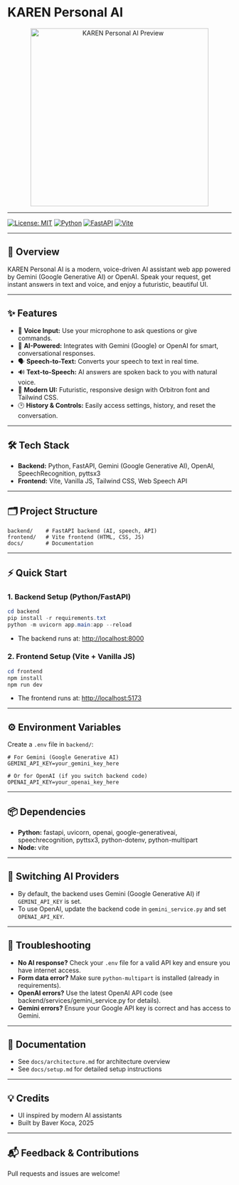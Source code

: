 # KAREN Personal AI

<p align="center">
  <img src="frontend/public/assets/images/preview.png" alt="KAREN Personal AI Preview" width="400"/>
</p>

---

[![License: MIT](https://img.shields.io/badge/License-MIT-yellow.svg)](LICENSE)
[![Python](https://img.shields.io/badge/Python-3.8%2B-blue.svg)](https://www.python.org/)
[![FastAPI](https://img.shields.io/badge/FastAPI-Backend-green)](https://fastapi.tiangolo.com/)
[![Vite](https://img.shields.io/badge/Vite-Frontend-blueviolet)](https://vitejs.dev/)

---

## 🚀 Overview
KAREN Personal AI is a modern, voice-driven AI assistant web app powered by Gemini (Google Generative AI) or OpenAI. Speak your request, get instant answers in text and voice, and enjoy a futuristic, beautiful UI.

---

## ✨ Features
- 🎤 **Voice Input:** Use your microphone to ask questions or give commands.
- 🤖 **AI-Powered:** Integrates with Gemini (Google) or OpenAI for smart, conversational responses.
- 🗣️ **Speech-to-Text:** Converts your speech to text in real time.
- 🔊 **Text-to-Speech:** AI answers are spoken back to you with natural voice.
- 💎 **Modern UI:** Futuristic, responsive design with Orbitron font and Tailwind CSS.
- 🕑 **History & Controls:** Easily access settings, history, and reset the conversation.

---

## 🛠️ Tech Stack
- **Backend:** Python, FastAPI, Gemini (Google Generative AI), OpenAI, SpeechRecognition, pyttsx3
- **Frontend:** Vite, Vanilla JS, Tailwind CSS, Web Speech API

---

## 🗂️ Project Structure
```
backend/    # FastAPI backend (AI, speech, API)
frontend/   # Vite frontend (HTML, CSS, JS)
docs/       # Documentation
```

---

## ⚡ Quick Start

### 1. Backend Setup (Python/FastAPI)
```powershell
cd backend
pip install -r requirements.txt
python -m uvicorn app.main:app --reload
```
- The backend runs at: [http://localhost:8000](http://localhost:8000)

### 2. Frontend Setup (Vite + Vanilla JS)
```powershell
cd frontend
npm install
npm run dev
```
- The frontend runs at: [http://localhost:5173](http://localhost:5173)

---

## ⚙️ Environment Variables
Create a `.env` file in `backend/`:
```
# For Gemini (Google Generative AI)
GEMINI_API_KEY=your_gemini_key_here

# Or for OpenAI (if you switch backend code)
OPENAI_API_KEY=your_openai_key_here
```

---

## 📦 Dependencies
- **Python:** fastapi, uvicorn, openai, google-generativeai, speechrecognition, pyttsx3, python-dotenv, python-multipart
- **Node:** vite

---

## 🧩 Switching AI Providers
- By default, the backend uses Gemini (Google Generative AI) if `GEMINI_API_KEY` is set.
- To use OpenAI, update the backend code in `gemini_service.py` and set `OPENAI_API_KEY`.

---

## 🐞 Troubleshooting
- **No AI response?** Check your `.env` file for a valid API key and ensure you have internet access.
- **Form data error?** Make sure `python-multipart` is installed (already in requirements).
- **OpenAI errors?** Use the latest OpenAI API code (see backend/services/gemini_service.py for details).
- **Gemini errors?** Ensure your Google API key is correct and has access to Gemini.

---

## 📄 Documentation
- See `docs/architecture.md` for architecture overview
- See `docs/setup.md` for detailed setup instructions

---

## 💡 Credits
- UI inspired by modern AI assistants
- Built by Baver Koca, 2025

---

## 📬 Feedback & Contributions
Pull requests and issues are welcome!